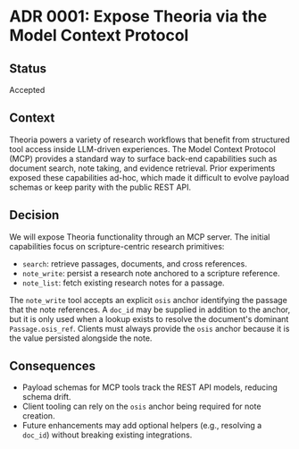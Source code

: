 # ADR 0001: Expose Theoria via the Model Context Protocol

## Status
Accepted

## Context
Theoria powers a variety of research workflows that benefit from structured tool
access inside LLM-driven experiences. The Model Context Protocol (MCP) provides a
standard way to surface back-end capabilities such as document search, note taking,
and evidence retrieval. Prior experiments exposed these capabilities ad-hoc, which
made it difficult to evolve payload schemas or keep parity with the public REST API.

## Decision
We will expose Theoria functionality through an MCP server. The initial
capabilities focus on scripture-centric research primitives:

- `search`: retrieve passages, documents, and cross references.
- `note_write`: persist a research note anchored to a scripture reference.
- `note_list`: fetch existing research notes for a passage.

The `note_write` tool accepts an explicit `osis` anchor identifying the passage that
the note references. A `doc_id` may be supplied in addition to the anchor, but it is
only used when a lookup exists to resolve the document's dominant
`Passage.osis_ref`. Clients must always provide the `osis` anchor because it is the
value persisted alongside the note.

## Consequences
- Payload schemas for MCP tools track the REST API models, reducing schema drift.
- Client tooling can rely on the `osis` anchor being required for note creation.
- Future enhancements may add optional helpers (e.g., resolving a `doc_id`) without
  breaking existing integrations.
